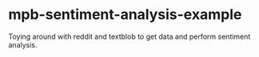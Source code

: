 # mpb-sentiment-analysis-example
Toying around with reddit and textblob to get data and perform sentiment analysis.
